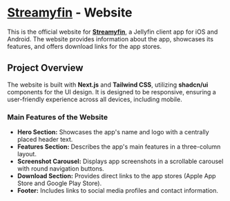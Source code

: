 # [**Streamyfin**](https://github.com/fredrikburmester/streamyfin) - Website

This is the official website for [**Streamyfin**](https://github.com/fredrikburmester/streamyfin), a Jellyfin client app for iOS and Android. The website provides information about the app, showcases its features, and offers download links for the app stores.

## Project Overview

The website is built with **Next.js** and **Tailwind CSS**, utilizing **shadcn/ui** components for the UI design. It is designed to be responsive, ensuring a user-friendly experience across all devices, including mobile.

### Main Features of the Website

- **Hero Section:** Showcases the app's name and logo with a centrally placed header text.
- **Features Section:** Describes the app's main features in a three-column layout.
- **Screenshot Carousel:** Displays app screenshots in a scrollable carousel with round navigation buttons.
- **Download Section:** Provides direct links to the app stores (Apple App Store and Google Play Store).
- **Footer:** Includes links to social media profiles and contact information.